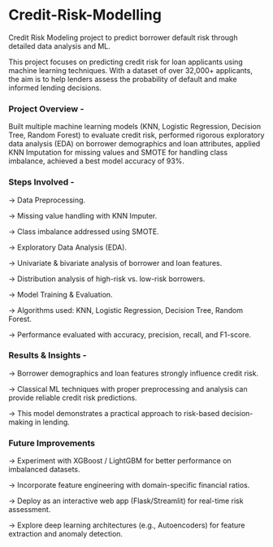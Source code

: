 # Credit-Risk-Modelling
Credit Risk Modeling project to predict borrower default risk through detailed data analysis and ML.

This project focuses on predicting credit risk for loan applicants using machine learning techniques. With a dataset of over 32,000+ applicants, the aim is to help lenders assess the probability of default and make informed lending decisions.

### Project Overview - 
Built multiple machine learning models (KNN, Logistic Regression, Decision Tree, Random Forest) to evaluate credit risk, performed rigorous exploratory data analysis (EDA) on borrower demographics and loan attributes, applied KNN Imputation for missing values and SMOTE for handling class imbalance, achieved a best model accuracy of 93%.

### Steps Involved -
-> Data Preprocessing.

-> Missing value handling with KNN Imputer.

-> Class imbalance addressed using SMOTE.

-> Exploratory Data Analysis (EDA).

-> Univariate & bivariate analysis of borrower and loan features.

-> Distribution analysis of high-risk vs. low-risk borrowers.

-> Model Training & Evaluation.

-> Algorithms used: KNN, Logistic Regression, Decision Tree, Random Forest.

-> Performance evaluated with accuracy, precision, recall, and F1-score.

### Results & Insights -
-> Borrower demographics and loan features strongly influence credit risk.

-> Classical ML techniques with proper preprocessing and analysis can provide reliable credit risk predictions.

-> This model demonstrates a practical approach to risk-based decision-making in lending.

### Future Improvements
-> Experiment with XGBoost / LightGBM for better performance on imbalanced datasets.

-> Incorporate feature engineering with domain-specific financial ratios.

-> Deploy as an interactive web app (Flask/Streamlit) for real-time risk assessment.

-> Explore deep learning architectures (e.g., Autoencoders) for feature extraction and anomaly detection.


